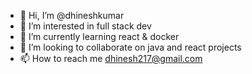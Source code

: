 - 👋 Hi, I’m @dhineshkumar
- 👀 I’m interested in full stack dev
- 🌱 I’m currently learning react & docker
- 💞️ I’m looking to collaborate on java and react projects
- 📫 How to reach me dhinesh217@gmail.com

<!---
automation-engineering/automation-engineering is a ✨ special ✨ repository because its `README.md` (this file) appears on your GitHub profile.
You can click the Preview link to take a look at your changes.
--->
